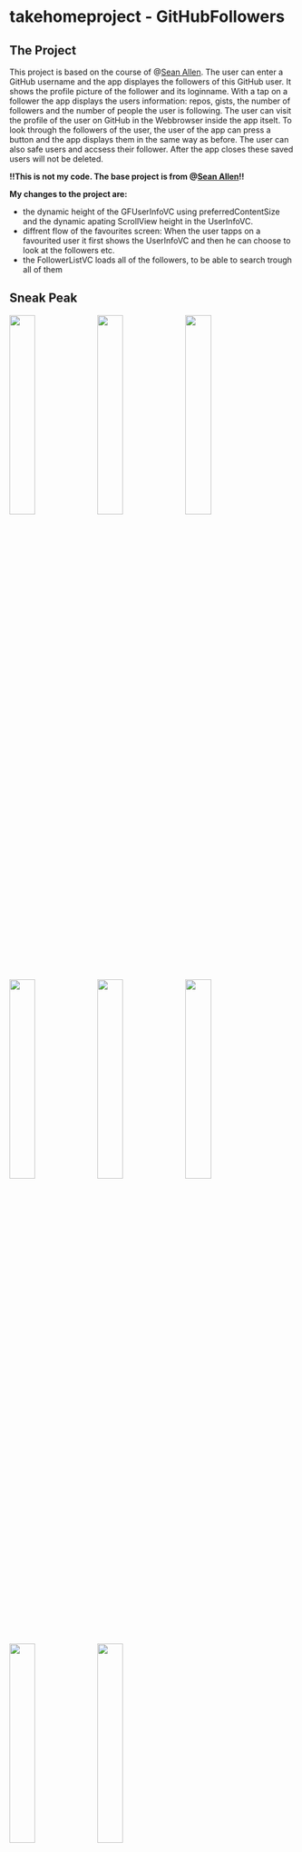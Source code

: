 # takehomeproject - GitHubFollowers

## The Project

This project is based on the course of @[Sean Allen](https://github.com/SAllen0400). The user can enter a GitHub username and the app displayes the followers of this GitHub user. It shows the profile picture of the follower and its loginname.
With a tap on a follower the app displays the users information: repos, gists, the number of followers and the number of people the user is following. The user can visit the profile of the user on GitHub in the Webbrowser inside the app itselt. To look through the followers of the user, the user of the app can press a button and the app displays them in the same way as before.
The user can also safe users and accsess their follower. After the app closes these saved users will not be deleted.

**!!This is not my code. The base project is from @[Sean Allen](https://github.com/SAllen0400)!!**

**My changes to the project are:**
- the dynamic height of the GFUserInfoVC using preferredContentSize and the dynamic apating ScrollView height in the UserInfoVC. 
- diffrent flow of the favourites screen: When the user tapps on a favourited user it first shows the UserInfoVC and then he can choose to look at the followers etc.
- the FollowerListVC loads all of the followers, to be able to search trough all of them

## Sneak Peak
<img src="https://github.com/TheNosplay/takehomeproject/blob/master/img/EmptyStateVC.png" width="30%"></img> <img src="https://github.com/TheNosplay/takehomeproject/blob/master/img/FavouriteVCDeleting.png" width="30%"></img> <img src="https://github.com/TheNosplay/takehomeproject/blob/master/img/FavouritesVC.png" width="30%"></img> <img src="https://github.com/TheNosplay/takehomeproject/blob/master/img/FollowerVC.png" width="30%"></img> <img src="https://github.com/TheNosplay/takehomeproject/blob/master/img/FollowerVCSearching.png" width="30%"></img> <img src="https://github.com/TheNosplay/takehomeproject/blob/master/img/SearchVCScreenSearching.png" width="30%"></img> <img src="https://github.com/TheNosplay/takehomeproject/blob/master/img/SearchVCScreen.png" width="30%"></img> <img src="https://github.com/TheNosplay/takehomeproject/blob/master/img/UserInfoVC.png" width="30%"></img>      

# The code I used

## Dynamic Height

The code to calculate the height of a UILabel. Found this on [StackOverflow](https://stackoverflow.com/questions/25180443/adjust-uilabel-height-to-text)

*UIHelper extension*
```swift
static func heightForUILabel(text:String, font:UIFont, width:CGFloat) -> CGFloat{
        let label:UILabel = UILabel(frame: CGRect(x: 0, y: 0, width: width, height: CGFloat.greatestFiniteMagnitude))
        label.numberOfLines = 0
        label.lineBreakMode = NSLineBreakMode.byWordWrapping
        label.font = font
        label.text = text

        label.sizeToFit()
        return label.frame.height
}
```
*GFHeaderInfo extension*
At first I calculated the height of the the bioLabel when the ViewController is beeing initialised. 
_(The hardcoded numbers are the padding used for the layout)_

```swift
func updateLabelFrameSizes(){
        let widthLabelsRight : CGFloat = view.frame.width - padding - avatarImageViewHeight - textImagePadding
        bioLabelFrameHeight = UIHelper.heightForUILabel(text: user.bio ?? "No Bio available", font: UIFont.preferredFont(forTextStyle: .body), width: view.frame.width - 40)
        nameLabelFrameHeight = UIHelper.heightForUILabel(text: user.name ?? "", font: nameLabel.font!, width: widthLabelsRight)
        usernameLabelFrameHeight = UIHelper.heightForUILabel(text: user.login, font: nameLabel.font!, width: widthLabelsRight)
        locationLabelFrameHeight = UIHelper.heightForUILabel(text: user.location ?? "GitHub" , font: nameLabel.font!, width: (widthLabelsRight - 5))
}
    
```

After that I calculated the ```preferredContentSize```.

```swift
func updatePrefferedFrameSize(){
        preferredContentSize = CGSize(width: view.frame.width, height: avatarImageViewHeight + textImagePadding + padding + bioLabelFrameHeight)
}
```

*UserInfoVC extension*
_(The hardcoded numbers are the padding used for the layout)_

First give the scrollview an initial height and adjust it in the function configureUIElemts

```swift
func configureScrollView(){
        view.addSubviews(scrollView)
        scrollView.addSubviews(contentView)
        
        scrollView.pinToEdges(of: view)
        contentView.pinToEdges(of: scrollView)
        
        var contentHeight : CGFloat
        
        if DeviceTypes.isiPhoneSE || DeviceTypes.isiPhone8Zoomed{
            contentHeight = 280 + 69 + 44 + 100
        }else{
            contentHeight = view.frame.height
        }

        NSLayoutConstraint.activate([
            contentView.widthAnchor.constraint(equalTo: scrollView.widthAnchor),
            contentView.heightAnchor.constraint(equalToConstant: contentHeight)
        ])
    }
```

_(The hardcoded numbers are the padding used for the layout)_
```swift
func configureUIElements(with user: User){
        self.add(childVC: GFUserInfoHeaderVC(user: user), to: self.headerView)
        self.add(childVC: GFRepoItemVC(user: user, delegate: self), to: self.itemViewOne)
        self.add(childVC: GFFollowerVC(user: user, delegate: self), to: self.itemViewTwo)
        self.dateLabel.text = "GitHub since " + user.createdAt.converteToMonthYearFormat()
        
        var contentHeight : CGFloat = 0
        contentHeight =  140*2 + 50 + 80 + headerViewHeight
        scrollView.contentSize = CGSize(width: view.frame.width, height: contentHeight)
    }

```

Only adjust the height of the container if it is a headerView
```swift
func add(childVC: UIViewController, to containerView: UIView){
        addChild(childVC)
        containerView.addSubview(childVC.view)
        childVC.view.frame = containerView.bounds
        childVC.didMove(toParent: self)
        
        if containerView === headerView{
            containerView.updateConstraints()
            containerView.heightAnchor.constraint(equalToConstant: childVC.preferredContentSize.height).isActive = true
            headerViewHeight = childVC.preferredContentSize.height
        }
    }
```

### Images of dynamic height

Short User Biography             |  Long User Biography
:-------------------------:|:-------------------------:
iPhone 11 Pro ![](./img/UserInfoWithShortBio.png)  |  iPhone 11 Pro ![](./img/UserInfoWithLongBio.png)
iPhoneSE ![](./img/iPhoneSEShortBio.png)  |  iPhoneSE ![](./img/iPhoneSELongBio.png)

## Loading all follower at once
I wanted to be able to search through all of the follower. With the pagination solution of @[Sean Allen](https://github.com/SAllen0400) you would have to scroll to the bottom of the collectionView till it loaded them all.

### Disclaimer
By using this approach it is very likely that you will hit the api limit of 60 requests per hour. You will need to authenticate to make use of 5000 requests per hour.

So here the code:

```swift
func getFollowers(username: String, page : Int){
        isloadingMoreFollowers = true

        NetworkManager.shared.getFollowers(for: username, page: page) { [weak self] (result) in
            guard let self = self else{return}
 
            switch result{
            case .success(let followers):
                self.updateUI(with: followers)

            case.failure(let error):
                self.presentGFAlertOnMainThread(title: "Bad Stuff Happend", message: error.rawValue, buttonTitle: "Ok")
                print(error.localizedDescription)
            }
            
            self.isloadingMoreFollowers = false
        }
    }
    
    func updateUI(with followers: [Follower]){
        if followers.count < 100 {
            self.hasMoreFollowers = false
            self.isloadingMoreFollowers = false
        }
        self.followers.append(contentsOf: followers)
        
        if hasMoreFollowers{
            page += 1
            getFollowers(username: username, page: page)
            self.updateData(on: self.followers)
        }
        if !isloadingMoreFollowers{
            self.updateData(on: self.followers)
        }
        if self.followers.isEmpty{
            let message = "This user doen't have any followers. Go follow them 😉."
            DispatchQueue.main.async {
                self.showEmptyStateView(with: message, in: self.view) }
            return
        }
    }
```
